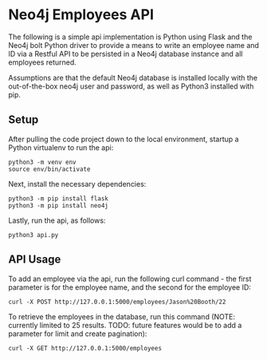 # Neo4j Employees API

The following is a simple api implementation is Python using Flask and the Neo4j bolt Python driver to provide a means to write an employee name and ID via a Restful API to be persisted in a Neo4j database instance and all employees returned.

Assumptions are that the default Neo4j database is installed locally with the out-of-the-box neo4j user and password, as well as Python3 installed with pip. 

## Setup

After pulling the code project down to the local environment, startup a Python virtualenv to run the api:

```
python3 -m venv env
source env/bin/activate
```

Next, install the necessary dependencies:

```
python3 -m pip install flask
python3 -m pip install neo4j
```

Lastly, run the api, as follows:

```
python3 api.py
```

## API Usage

To add an employee via the api, run the following curl command - the first parameter is for the employee name, and the second for the employee ID:

```
curl -X POST http://127.0.0.1:5000/employees/Jason%20Booth/22
```

To retrieve the employees in the database, run this command (NOTE: currently limited to 25 results. TODO: future features would be to add a parameter for limit and create pagination):

```
curl -X GET http://127.0.0.1:5000/employees
```
 
